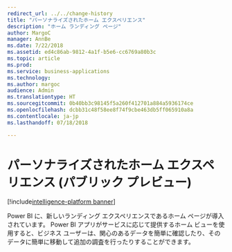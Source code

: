 ```yaml
---
redirect_url: ../../change-history
title: "パーソナライズされたホーム エクスペリエンス"
description: "ホーム ランディング ページ"
author: MargoC
manager: AnnBe
ms.date: 7/22/2018
ms.assetid: ed4c86ab-9812-4a1f-b5e6-cc6769a80b3c
ms.topic: article
ms.prod: 
ms.service: business-applications
ms.technology: 
ms.author: margoc
audience: Admin
ms.translationtype: HT
ms.sourcegitcommit: 0b40bb3c98145f5a260f412701a884a5936174ce
ms.openlocfilehash: dcbb31c48f58ee8f74f9cbe463db5ff065910a8a
ms.contentlocale: ja-jp
ms.lasthandoff: 07/18/2018

---
```

# <a name="personalized-home-experience-public-preview"></a>パーソナライズされたホーム エクスペリエンス (パブリック プレビュー)

[!include[intelligence-platform banner](../../includes/intelligence-platform.md)]




Power BI に、新しいランディング エクスペリエンスであるホーム ページが導入されています。 Power BI アプリがサービスに応じて提供するホーム ビューを使用すると、ビジネス ユーザーは、関心のあるデータを簡単に確認したり、そのデータに簡単に移動して追加の調査を行ったりすることができます。

